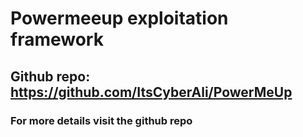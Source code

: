 # Powermeeup exploitation framework

## Github repo: https://github.com/ItsCyberAli/PowerMeUp

### For more details visit the github repo
